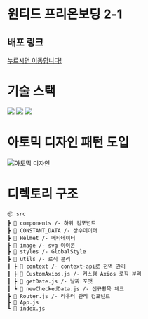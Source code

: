 # 원티드 프리온보딩 2-1

## 배포 링크

[누르시면 이동합니다!](https://kimjuno97.github.io/pre-onboarding-7th-2-1-1/)

# 기술 스택

<img src="https://img.shields.io/badge/javascript_ES6-F7DF1E?style=for-the-badge&logo=javascript&logoColor=black">
<img src="https://img.shields.io/badge/React.js-61DAFB?style=for-the-badge&logo=react&logoColor=white">
<img src="https://img.shields.io/badge/styled--components-DB7093?style=for-the-badge&logo=styled-components&logoColor=white">

# 아토믹 디자인 패턴 도입

<img src='https://fe-developers.kakaoent.com/static/34afd4d0a47ff85c8f34295c18c2e374/f058b/atomic-design-flow.png' alt='아토믹 디자인' />

# 디렉토리 구조

```
📦 src
┣ 📂 components /- 하위 컴포넌트
┣ 📂 CONSTANT_DATA /- 상수데이터
┣ 📂 Helmet /- 메타데이터
┣ 📂 image /- svg 아이콘
┣ 📂 styles /- GlobalStyle
┣ 📂 utils /- 로직 분리
┃ ┣ 📂 context /- context-api로 전역 관리
┃ ┣ 📜 CustomAxios.js /- 커스텀 Axios 로직 분리
┃ ┣ 📜 getDate.js /- 날짜 포맷
┃ ┗ 📜 newCheckedData.js /- 신규황목 체크
┣ 📜 Router.js /- 라우터 관리 컴포넌트
┣ 📜 App.js
┗ 📜 index.js
```
